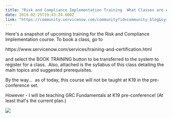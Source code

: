 ```yaml
---
title: "Risk and Compliance Implementation Training  What Classes are Available in the near future"
date: 2019-02-25T19:43:24.000Z
link: "https://community.servicenow.com/community?id=community_blog&sys_id=53614ededbb3a304d82ffb24399619d6"
---
```

<p>Here&#39;s a snapshot of upcoming training for the Risk and Compliance Implementation course. To book a class, go to</p>
<p>https://www.servicenow.com/services/training-and-certification.html</p>
<p>and select the BOOK TRAINING button to be transferred to the system to register for a class.  Also, attached is the syllabus of this class detailing the main topics and suggested prerequisites.</p>
<p>By the way...  as of today, this course will not be taught at K19 in the pre-conference set.</p>
<p>However - I will be teaching GRC Fundamentals at K19 pre-conference! (At least that&#39;s the current plan.)</p>
<p><img src="https://community.servicenow.com/7711469edbb3a304d82ffb24399619dd.iix" /></p>
<p> </p>